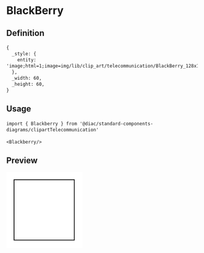 # BlackBerry

## Definition

```
{
  _style: { 
    entity: 'image;html=1;image=img/lib/clip_art/telecommunication/BlackBerry_128x128.pngstrokeColor=none;',
  },
  _width: 60,
  _height: 60,
}
```

## Usage

```
import { Blackberry } from '@diac/standard-components-diagrams/clipartTelecommunication'

<Blackberry/>
```

## Preview

<img src="./blackberry.png" width="200"/>
